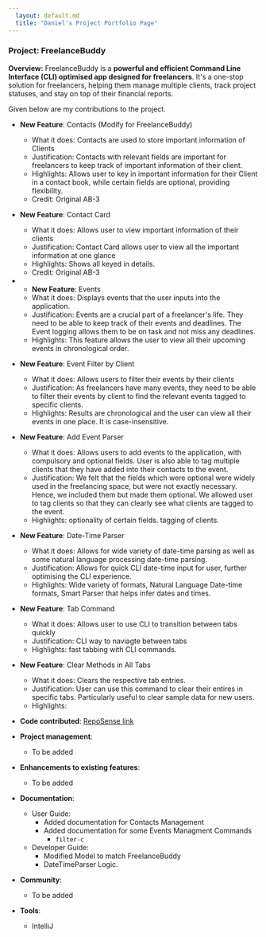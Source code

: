 ```yaml
---
  layout: default.md
  title: "Daniel's Project Portfolio Page"
---
```


### Project: FreelanceBuddy

**Overview:** FreelanceBuddy is a **powerful and efficient Command Line Interface (CLI)
optimised app designed for freelancers**.
It's a one-stop solution for freelancers, helping them manage multiple clients, track project statuses,
and stay on top of their financial reports.

Given below are my contributions to the project.

* **New Feature**: Contacts (Modify for FreelanceBuddy)
  * What it does: Contacts are used to store important information of Clients
  * Justification: Contacts with relevant fields are important for freelancers to keep track of important information of their client. 
  * Highlights: Allows user to key in important information for their Client in a contact book, while certain fields are optional, providing flexibility.
  * Credit: Original AB-3

* **New Feature**: Contact Card
  * What it does: Allows user to view important information of their clients
  * Justification: Contact Card allows user to view all the important information at one glance
  * Highlights: Shows all keyed in details.
  * Credit: Original AB-3

* * **New Feature**: Events
  * What it does: Displays events that the user inputs into the application.
  * Justification: Events are a crucial part of a freelancer's life. They need to be able to keep track of their
    events and deadlines. The Event logging allows them to be on task and not miss any deadlines.
  * Highlights: This feature allows the user to view all their upcoming events in chronological order.

* **New Feature**: Event Filter by Client
  * What it does: Allows users to filter their events by their clients
  * Justification: As freelancers have many events, they need to be able to filter their events by client to find the
    relevant events tagged to specific clients.
  * Highlights: Results are chronological and the user can view all their events in one place. It is case-insensitive.

* **New Feature**: Add Event Parser
  * What it does: Allows users to add events to the application, with compulsory and optional fields. User is also able to tag multiple clients that they have added into their contacts to the event.
  * Justification: We felt that the fields which were optional were widely used in the freelancing
    space, but were not exactly necessary. Hence, we included them but made them optional. We allowed user to tag clients so that they can clearly see what clients are tagged to the event.
  * Highlights: optionality of certain fields. tagging of clients.

* **New Feature**: Date-Time Parser
  * What it does: Allows for wide variety of date-time parsing as well as some natural language processing date-time parsing. 
  * Justification: Allows for quick CLI date-time input for user, further optimising the CLI experience.
  * Highlights: Wide variety of formats, Natural Language Date-time formats, Smart Parser that helps infer dates and times.

* **New Feature**: Tab Command
  * What it does: Allows user to use CLI to transition between tabs quickly
  * Justification: CLI way to naviagte between tabs
  * Highlights: fast tabbing with CLI commands.

* **New Feature**: Clear Methods in All Tabs
  * What it does: Clears the respective tab entries.
  * Justification: User can use this command to clear their entires in specific tabs. Particularly useful to clear sample data for new users.
  * Highlights:

* **Code contributed**: [RepoSense link](https://nus-cs2103-ay2324s1.github.io/tp-dashboard/?search=dloh2236&breakdown=true)

* **Project management**:
  * To be added

* **Enhancements to existing features**:
  * To be added

* **Documentation**:
  * User Guide:
    * Added documentation for Contacts Management
    * Added documentation for some Events Managment Commands
      * `filter-c`
  * Developer Guide:
    * Modified Model to match FreelanceBuddy
    * DateTimeParser Logic.

* **Community**:
  * To be added

* **Tools**:
  * IntelliJ
